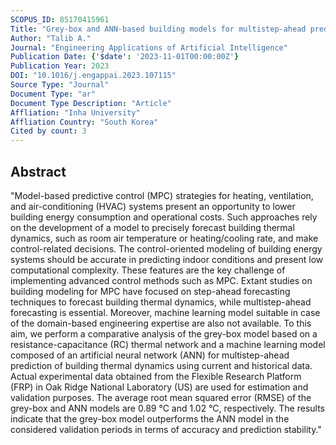 ```yaml
---
SCOPUS_ID: 85170415961
Title: "Grey-box and ANN-based building models for multistep-ahead prediction of indoor temperature to implement model predictive control"
Author: "Talib A."
Journal: "Engineering Applications of Artificial Intelligence"
Publication Date: {'$date': '2023-11-01T00:00:00Z'}
Publication Year: 2023
DOI: "10.1016/j.engappai.2023.107115"
Source Type: "Journal"
Document Type: "ar"
Document Type Description: "Article"
Affliation: "Inha University"
Affliation Country: "South Korea"
Cited by count: 3
---
```


## Abstract
"Model-based predictive control (MPC) strategies for heating, ventilation, and air-conditioning (HVAC) systems present an opportunity to lower building energy consumption and operational costs. Such approaches rely on the development of a model to precisely forecast building thermal dynamics, such as room air temperature or heating/cooling rate, and make control-related decisions. The control-oriented modeling of building energy systems should be accurate in predicting indoor conditions and present low computational complexity. These features are the key challenge of implementing advanced control methods such as MPC. Extant studies on building modeling for MPC have focused on step-ahead forecasting techniques to forecast building thermal dynamics, while multistep-ahead forecasting is essential. Moreover, machine learning model suitable in case of the domain-based engineering expertise are also not available. To this aim, we perform a comparative analysis of the grey-box model based on a resistance-capacitance (RC) thermal network and a machine learning model composed of an artificial neural network (ANN) for multistep-ahead prediction of building thermal dynamics using current and historical data. Actual experimental data obtained from the Flexible Research Platform (FRP) in Oak Ridge National Laboratory (US) are used for estimation and validation purposes. The average root mean squared error (RMSE) of the grey-box and ANN models are 0.89 °C and 1.02 °C, respectively. The results indicate that the grey-box model outperforms the ANN model in the considered validation periods in terms of accuracy and prediction stability."
